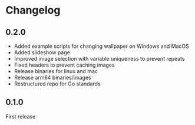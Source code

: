 # Changelog

## 0.2.0
- Added example scripts for changing wallpaper on Windows and MacOS
- Added slideshow page
- Improved image selection with variable uniqueness to prevent repeats
- Fixed headers to prevent caching images
- Release binaries for linux and mac
- Release arm64 binaries/images
- Restructured repo for Go standards

## 0.1.0
First release
